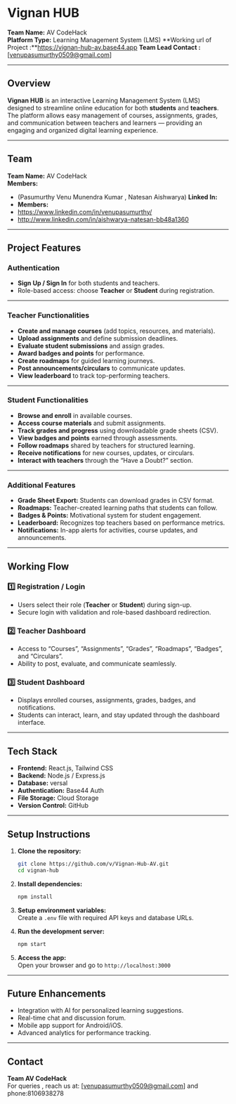 #  Vignan HUB
**Team Name:** AV CodeHack  
**Platform Type:** Learning Management System (LMS)
**Working url of Project :**https://vignan-hub-av.base44.app
**Team Lead Contact :**[venupasumurthy0509@gmail.com]

---

## Overview
**Vignan HUB** is an interactive Learning Management System (LMS) designed to streamline online education for both **students** and **teachers**.  
The platform allows easy management of courses, assignments, grades, and communication between teachers and learners — providing an engaging and organized digital learning experience.

---

## Team
**Team Name:** AV CodeHack  
**Members:**  
- (Pasumurthy Venu Munendra Kumar , Natesan Aishwarya)
**Linked In:**  
- **Members:**  
- https://www.linkedin.com/in/venupasumurthy/
- http://www.linkedin.com/in/aishwarya-natesan-bb48a1360

---

## Project Features

### Authentication
- **Sign Up / Sign In** for both students and teachers.  
- Role-based access: choose **Teacher** or **Student** during registration.

---

### Teacher Functionalities
- **Create and manage courses** (add topics, resources, and materials).  
- **Upload assignments** and define submission deadlines.  
- **Evaluate student submissions** and assign grades.  
- **Award badges and points** for performance.  
- **Create roadmaps** for guided learning journeys.  
- **Post announcements/circulars** to communicate updates.  
- **View leaderboard** to track top-performing teachers.  

---

### Student Functionalities
- **Browse and enroll** in available courses.  
- **Access course materials** and submit assignments.  
- **Track grades and progress** using downloadable grade sheets (CSV).  
- **View badges and points** earned through assessments.  
- **Follow roadmaps** shared by teachers for structured learning.  
- **Receive notifications** for new courses, updates, or circulars.  
- **Interact with teachers** through the “Have a Doubt?” section.

---

### Additional Features
- **Grade Sheet Export:** Students can download grades in CSV format.  
- **Roadmaps:** Teacher-created learning paths that students can follow.  
- **Badges & Points:** Motivational system for student engagement.  
- **Leaderboard:** Recognizes top teachers based on performance metrics.  
- **Notifications:** In-app alerts for activities, course updates, and announcements.  

---

## Working Flow

### 1️⃣ Registration / Login
- Users select their role (**Teacher** or **Student**) during sign-up.  
- Secure login with validation and role-based dashboard redirection.

### 2️⃣ Teacher Dashboard
- Access to “Courses”, “Assignments”, “Grades”, “Roadmaps”, “Badges”, and “Circulars”.  
- Ability to post, evaluate, and communicate seamlessly.

### 3️⃣ Student Dashboard
- Displays enrolled courses, assignments, grades, badges, and notifications.  
- Students can interact, learn, and stay updated through the dashboard interface.

---

## Tech Stack
- **Frontend:** React.js, Tailwind CSS  
- **Backend:** Node.js / Express.js  
- **Database:** versal 
- **Authentication:** Base44 Auth  
- **File Storage:** Cloud Storage  
- **Version Control:** GitHub  

---

## Setup Instructions

1. **Clone the repository:**  
   ```bash
   git clone https://github.com/v/Vignan-Hub-AV.git
   cd vignan-hub
   ```

2. **Install dependencies:**  
   ```bash
   npm install
   ```

3. **Setup environment variables:**  
   Create a `.env` file with required API keys and database URLs.  

4. **Run the development server:**  
   ```bash
   npm start
   ```

5. **Access the app:**  
   Open your browser and go to `http://localhost:3000`

---

## Future Enhancements
- Integration with AI for personalized learning suggestions.  
- Real-time chat and discussion forum.  
- Mobile app support for Android/iOS.  
- Advanced analytics for performance tracking.

---

## Contact
**Team AV CodeHack**  
For queries , reach us at: [venupasumurthy0509@gmail.com] and phone:8106938278

